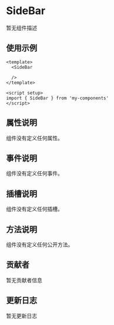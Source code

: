 # SideBar

暂无组件描述

## 使用示例

```vue
<template>
  <SideBar

  />
</template>

<script setup>
import { SideBar } from 'my-components'
</script>
```

## 属性说明

组件没有定义任何属性。

## 事件说明

组件没有定义任何事件。

## 插槽说明

组件没有定义任何插槽。

## 方法说明

组件没有定义任何公开方法。

## 贡献者

暂无贡献者信息

## 更新日志

暂无更新日志
